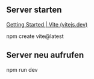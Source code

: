 

## Server starten
[Getting Started | Vite (vitejs.dev)](https://vitejs.dev/guide/#trying-vite-online)

npm create vite@latest

## Server neu aufrufen

npm run dev

